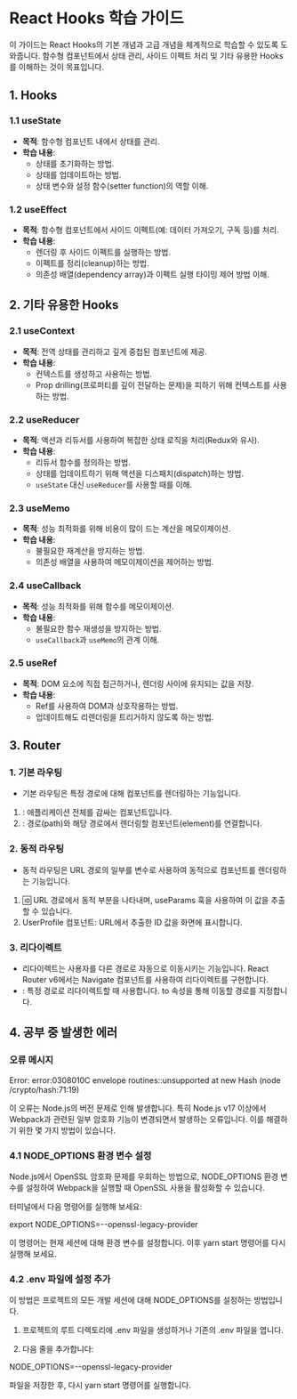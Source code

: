# React Hooks 학습 가이드

이 가이드는 React Hooks의 기본 개념과 고급 개념을 체계적으로 학습할 수 있도록 도와줍니다. 함수형 컴포넌트에서 상태 관리, 사이드 이펙트 처리 및 기타 유용한 Hooks를 이해하는 것이 목표입니다.

## 1. Hooks

### 1.1 useState
- **목적**: 함수형 컴포넌트 내에서 상태를 관리.
- **학습 내용**:
  - 상태를 초기화하는 방법.
  - 상태를 업데이트하는 방법.
  - 상태 변수와 설정 함수(setter function)의 역할 이해.

### 1.2 useEffect
- **목적**: 함수형 컴포넌트에서 사이드 이펙트(예: 데이터 가져오기, 구독 등)를 처리.
- **학습 내용**:
  - 렌더링 후 사이드 이펙트를 실행하는 방법.
  - 이펙트를 정리(cleanup)하는 방법.
  - 의존성 배열(dependency array)과 이펙트 실행 타이밍 제어 방법 이해.

## 2. 기타 유용한 Hooks

### 2.1 useContext
- **목적**: 전역 상태를 관리하고 깊게 중첩된 컴포넌트에 제공.
- **학습 내용**:
  - 컨텍스트를 생성하고 사용하는 방법.
  - Prop drilling(프로퍼티를 깊이 전달하는 문제)을 피하기 위해 컨텍스트를 사용하는 방법.

### 2.2 useReducer
- **목적**: 액션과 리듀서를 사용하여 복잡한 상태 로직을 처리(Redux와 유사).
- **학습 내용**:
  - 리듀서 함수를 정의하는 방법.
  - 상태를 업데이트하기 위해 액션을 디스패치(dispatch)하는 방법.
  - `useState` 대신 `useReducer`를 사용할 때를 이해.

### 2.3 useMemo
- **목적**: 성능 최적화를 위해 비용이 많이 드는 계산을 메모이제이션.
- **학습 내용**:
  - 불필요한 재계산을 방지하는 방법.
  - 의존성 배열을 사용하여 메모이제이션을 제어하는 방법.

### 2.4 useCallback
- **목적**: 성능 최적화를 위해 함수를 메모이제이션.
- **학습 내용**:
  - 불필요한 함수 재생성을 방지하는 방법.
  - `useCallback`과 `useMemo`의 관계 이해.

### 2.5 useRef
- **목적**: DOM 요소에 직접 접근하거나, 렌더링 사이에 유지되는 값을 저장.
- **학습 내용**:
  - Ref를 사용하여 DOM과 상호작용하는 방법.
  - 업데이트해도 리렌더링을 트리거하지 않도록 하는 방법.

## 3. Router

### 1. 기본 라우팅
- 기본 라우팅은 특정 경로에 대해 컴포넌트를 렌더링하는 기능입니다.
1. <Router>: 애플리케이션 전체를 감싸는 컴포넌트입니다.
2. <Route>: 경로(path)와 해당 경로에서 렌더링할 컴포넌트(element)를 연결합니다.

### 2. 동적 라우팅
- 동적 라우팅은 URL 경로의 일부를 변수로 사용하여 동적으로 컴포넌트를 렌더링하는 기능입니다.
1. :id: URL 경로에서 동적 부분을 나타내며, useParams 훅을 사용하여 이 값을 추출할 수 있습니다.
2. UserProfile 컴포넌트: URL에서 추출한 ID 값을 화면에 표시합니다.

### 3. 리다이렉트
- 리다이렉트는 사용자를 다른 경로로 자동으로 이동시키는 기능입니다. React Router v6에서는 Navigate 컴포넌트를 사용하여 리다이렉트를 구현합니다.
- <Navigate>: 특정 경로로 리다이렉트할 때 사용합니다. to 속성을 통해 이동할 경로를 지정합니다.

## 4. 공부 중 발생한 에러

### 오류 메시지

Error: error:0308010C
envelope routines::unsupported
at new Hash (node
/crypto/hash:71:19)


이 오류는 Node.js의 버전 문제로 인해 발생합니다. 특히 Node.js v17 이상에서 Webpack과 관련된 일부 암호화 기능이 변경되면서 발생하는 오류입니다. 이를 해결하기 위한 몇 가지 방법이 있습니다.

### 4.1 NODE_OPTIONS 환경 변수 설정

Node.js에서 OpenSSL 암호화 문제를 우회하는 방법으로, NODE_OPTIONS 환경 변수를 설정하여 Webpack을 실행할 때 OpenSSL 사용을 활성화할 수 있습니다.

터미널에서 다음 명령어를 실행해 보세요:

export NODE_OPTIONS=--openssl-legacy-provider

이 명령어는 현재 세션에 대해 환경 변수를 설정합니다. 이후 yarn start 명령어를 다시 실행해 보세요.

### 4.2 .env 파일에 설정 추가

이 방법은 프로젝트의 모든 개발 세션에 대해 NODE_OPTIONS를 설정하는 방법입니다.

1. 프로젝트의 루트 디렉토리에 .env 파일을 생성하거나 기존의 .env 파일을 엽니다.

2. 다음 줄을 추가합니다:

NODE_OPTIONS=--openssl-legacy-provider

파일을 저장한 후, 다시 yarn start 명령어를 실행합니다.




